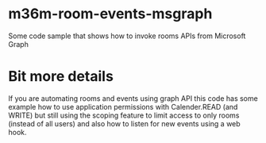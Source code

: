 # m36m-room-events-msgraph
Some code sample that shows how to invoke rooms APIs from Microsoft Graph

# Bit more details
If you are automating rooms and events using graph API this code has some example how to use application permissions with Calender.READ (and WRITE) but still using the scoping feature to limit access to only rooms (instead of all users) and also how to listen for new events using a web hook.
